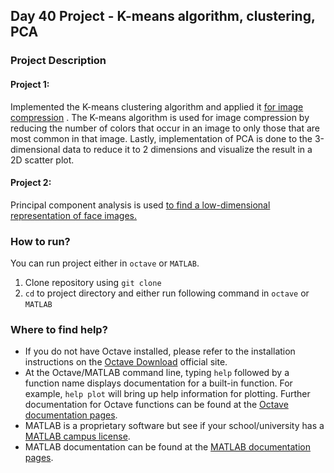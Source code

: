 ## Day 40 Project - K-means algorithm, clustering, PCA

### Project Description

#### Project 1:

Implemented the K-means clustering algorithm and applied it [for image compression](https://github.com/kritanjalijain/ML_from_Scratch/tree/master/K-Means_Clustering_PCA/image_compression_kmeans)
. The K-means algorithm is used for image compression by reducing the number of colors that occur in an image to only those that are most common in that image. Lastly, implementation of PCA is done to the 3-dimensional data to reduce it to 2 dimensions and visualize the result in a 2D scatter plot. 

#### Project 2:

Principal component analysis is used [to find a low-dimensional representation of face images.](https://github.com/kritanjalijain/100_Days_0f_ML/tree/master/Day40_Projects/face_dimensionality_reduction_reconstruction_pca)

### How to run?
You can run project either in `octave` or `MATLAB`. 
1. Clone repository using `git clone `
2. `cd` to project directory and either run following command in `octave` or `MATLAB`

### Where to find help?
* If you do not have Octave installed, please refer to the installation instructions on the [Octave Download](https://www.gnu.org/software/octave/download.html) official site.
* At the Octave/MATLAB command line, typing `help` followed by a function name displays documentation for a built-in function. For example, `help plot` will bring up help information for plotting. Further documentation for Octave functions can be found at the [Octave documentation pages](https://octave.org/doc/v5.2.0/). 
* MATLAB is a proprietary software but see if your school/university has a [MATLAB campus license](https://in.mathworks.com/academia/tah-support-program/eligibility.html). 
* MATLAB documentation can be found at the [MATLAB documentation pages](https://in.mathworks.com/help/matlab/?refresh=true).

